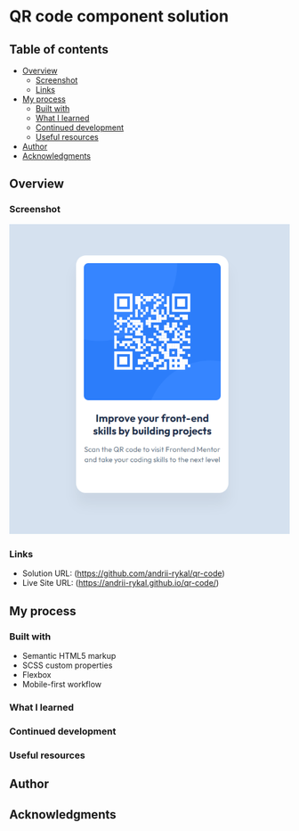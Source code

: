 # QR code component solution

## Table of contents

- [Overview](#overview)
  - [Screenshot](#screenshot)
  - [Links](#links)
- [My process](#my-process)
  - [Built with](#built-with)
  - [What I learned](#what-i-learned)
  - [Continued development](#continued-development)
  - [Useful resources](#useful-resources)
- [Author](#author)
- [Acknowledgments](#acknowledgments)

## Overview

### Screenshot

![](./screenshot.png)

### Links

- Solution URL: (https://github.com/andrii-rykal/qr-code)
- Live Site URL: (https://andrii-rykal.github.io/qr-code/)

## My process

### Built with

- Semantic HTML5 markup
- SCSS custom properties
- Flexbox
- Mobile-first workflow

### What I learned

### Continued development

### Useful resources

## Author

## Acknowledgments
